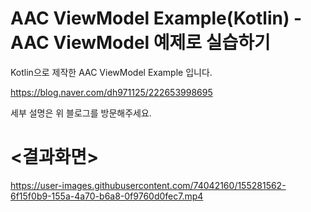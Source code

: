 # AAC ViewModel Example(Kotlin) - AAC ViewModel 예제로 실습하기 
 
Kotlin으로 제작한 AAC ViewModel Example 입니다.

https://blog.naver.com/dh971125/222653998695

세부 설명은 위 블로그를 방문해주세요.




# <결과화면>
https://user-images.githubusercontent.com/74042160/155281562-6f15f0b9-155a-4a70-b6a8-0f9760d0fec7.mp4

